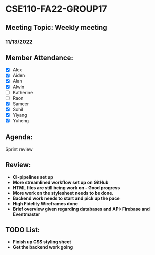 # CSE110-FA22-GROUP17
## Meeting Topic: Weekly meeting
### 11/13/2022 

## Member Attendance:
- [x] Alex
- [x] Aiden
- [x] Alan
- [x] Alwin
- [ ] Katherine
- [ ] Raon
- [x] Sameer
- [x] Sohil
- [x] Yiyang
- [x] Yuheng

## Agenda:
  Sprint review
## Review: 
 - **CI-pipelines set up**
 - **More streamlined workflow set up on GitHub**
 - **HTML files are still being work on - Good progress**
 - **More work on the stylesheet needs to be done.**
 - **Backend work needs to start and pick up the pace**
 - **High Fidelity Wireframes done**
 - **Brief overview given regarding databases and API: Firebase and Eventmaster**
  
 
   

## TODO List:
 - **Finish up CSS styling sheet**
 - **Get the backend work going**

